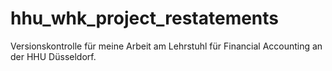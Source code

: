 # hhu_whk_project_restatements
Versionskontrolle für meine Arbeit am Lehrstuhl für Financial Accounting an der HHU Düsseldorf.
